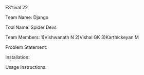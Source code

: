 FS'tival 22

Team Name: Django

Tool Name: Spider Devs

Team Members: 
    1)Vishwanath N
    2)Vishal GK
    3)Karthickeyan M

Problem Statement: 

Installation:

Usage Instructions:

